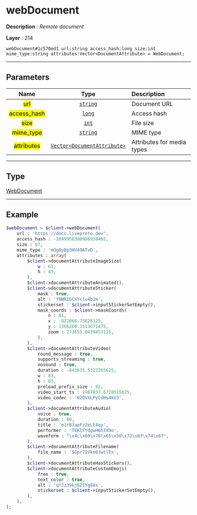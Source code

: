 # webDocument

**Description** : *Remote document*

**Layer** : 214

```tl
webDocument#1c570ed1 url:string access_hash:long size:int mime_type:string attributes:Vector<DocumentAttribute> = WebDocument;
```

---

## Parameters

| Name | Type | Description |
| :---: | :---: | :--- |
| <mark>url</mark> | [`string`](type/string) | Document URL |
| <mark>access_hash</mark> | [`long`](type/long) | Access hash |
| <mark>size</mark> | [`int`](type/int) | File size |
| <mark>mime_type</mark> | [`string`](type/string) | MIME type |
| <mark>attributes</mark> | [`Vector<DocumentAttribute>`](type/DocumentAttribute) | Attributes for media types |

---

## Type

[WebDocument](type/WebDocument)

---

## Example

```php
$webDocument = $client->webDocument(
	url : 'https://docs.liveproto.dev',
	access_hash : -1049956300986938465,
	size : 87,
	mime_type : 'mOg8yBp3HV49ATvD',
	attributes : array(
		$client->documentAttributeImageSize(
			w : 61,
			h : 43,
		),
		$client->documentAttributeAnimated(),
		$client->documentAttributeSticker(
			mask : true,
			alt : 'f8WRIGCXYclu4b2m',
			stickerset : $client->inputStickerSetEmpty(),
			mask_coords : $client->maskCoords(
				n : 81,
				x : -822866.73828125,
				y : 1366260.1513671875,
				zoom : 273655.0439453125,
			),
		),
		$client->documentAttributeVideo(
			round_message : true,
			supports_streaming : true,
			nosound : true,
			duration : -843635.5322265625,
			w : 83,
			h : 83,
			preload_prefix_size : 92,
			video_start_ts : 1987037.6728515625,
			video_codec : '02OVXLPyCdHs4kU3',
		),
		$client->documentAttributeAudio(
			voice : true,
			duration : 80,
			title : 'm1rBJapFz2eLE4qy',
			performer : 'TEKlFYdgwH6hfX9o',
			waveform : "\x4c\x69\x76\x65\x50\x72\x6f\x74\x6f",
		),
		$client->documentAttributeFilename(
			file_name : '5Gpr7IVko6JwtlEx',
		),
		$client->documentAttributeHasStickers(),
		$client->documentAttributeCustomEmoji(
			free : true,
			text_color : true,
			alt : 'qfJz39kj6ZIYg8As',
			stickerset : $client->inputStickerSetEmpty(),
		),
	),
);
```